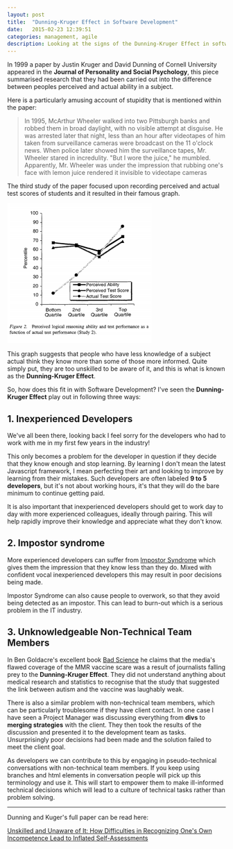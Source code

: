```yaml
---
layout: post
title:  "Dunning-Kruger Effect in Software Development"
date:   2015-02-23 12:39:51
categories: management, agile
description: Looking at the signs of the Dunning-Kruger Effect in software development teams 
---
```

In 1999 a paper by Justin Kruger and David Dunning of Cornell University appeared in the **Journal of Personality and Social Psychology**, this piece summarised research that they had been carried out into the difference between peoples perceived and actual ability in a subject.

Here is a particularly amusing account of stupidity that is mentioned within the paper:

> In 1995, McArthur Wheeler walked into two Pittsburgh banks
and robbed them in broad daylight, with no visible attempt at
disguise. He was arrested later that night, less than an hour after
videotapes of him taken from surveillance cameras were broadcast
on the 11 o'clock news. When police later showed him the surveillance
tapes, Mr. Wheeler stared in incredulity. "But I wore the
juice," he mumbled. Apparently, Mr. Wheeler was under the
impression that rubbing one's face with lemon juice rendered it
invisible to videotape cameras

The third study of the paper focused upon recording perceived and actual test scores of students and it resulted in their famous graph.  

![Dunning-Kruger Graph](/images/dunning-kruger.png)

This graph suggests that people who have less knowledge of a subject actual think they know more than some of those more informed. Quite simply put, they are too unskilled to be aware of it, and this is what is known as the **Dunning-Kruger Effect**.

So, how does this fit in with Software Development?  I've seen the **Dunning-Kruger Effect** play out in following three ways:  

## 1. Inexperienced Developers

We've all been there, looking back I feel sorry for the developers who had to work with me in my first few years in the industry!

This only becomes a problem for the developer in question if they decide that they know enough and stop learning.  By learning I don't mean the latest Javascript framework, I mean perfecting their art and looking to improve by learning from their mistakes.  Such developers are often labeled **9 to 5 developers**, but it's not about working hours, it's that they will do the bare minimum to continue getting paid.

It is also important that inexperienced developers should get to work day to day with more experienced colleagues, ideally through pairing.  This will help rapidly improve their knowledge and appreciate what they don't know.  

## 2. Impostor syndrome

More experienced developers can suffer from [Impostor Syndrome](http://en.wikipedia.org/wiki/Impostor_syndrome) which gives them the impression that they know less than they do. Mixed with confident vocal inexperienced developers this may result in poor decisions being made.

Impostor Syndrome can also cause people to overwork, so that they avoid being detected as an impostor.  This can lead to burn-out which is a serious problem in the IT industry. 

## 3. Unknowledgeable Non-Technical Team Members

In Ben Goldacre's excellent book [Bad Science](http://en.wikipedia.org/wiki/Bad_Science_%28book%29) he claims that the media's flawed coverage of the MMR vaccine scare was a result of journalists falling prey to the **Dunning-Kruger Effect**. They did not understand anything about medical research and statistics to recognise that the study that suggested the link between autism and the vaccine was laughably weak.

There is also a similar problem with non-technical team members, which can be particularly troublesome if they have client contact.  In one case I have seen a Project Manager was discussing everything from **divs** to **merging strategies** with the client. They then took the results of the discussion and presented it to the development team as tasks.  Unsurprisingly poor decisions had been made and the solution failed to meet the client goal.

As developers we can contribute to this by engaging in pseudo-technical conversations with non-technical team members.  If you keep using branches and html elements in conversation people will pick up this terminology and use it.  This will start to empower them to make ill-informed technical decisions which will lead to a culture of technical tasks rather than problem solving.

---
Dunning and Kuger's full paper can be read here: 

[Unskilled and Unaware of It: How Difficulties in Recognizing One's Own
Incompetence Lead to Inflated Self-Assessments](http://www.jerwood-no.org.uk/pdf/Dunning%20Kruger.pdf)

